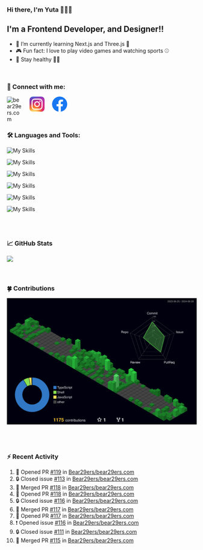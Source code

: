 ### Hi there, I'm Yuta 🤟🏻🐻

## I'm a Frontend Developer, and Designer!!

- 🌱 I’m currently learning Next.js and Three.js 🤣
- 🎮 Fun fact: I love to play video games and watching sports ⚾️
- 🏃 Stay healthy 🏋🏻

<br />

### :wave: Connect with me:

[<img align="left" alt="bear29ers.com" width="40px" src="https://user-images.githubusercontent.com/39920490/156489586-f125813b-e344-46d6-9306-f5786684b976.jpg" style="margin-right: 20px;" />](https://bear29ers.com)
[<img align="left" alt="Yuta Okuma | Instagram" width="40px" src="https://github.com/github/explore/blob/main/topics/instagram/instagram.png?raw=true" style="margin-right: 20px;" />](https://www.instagram.com/bear29ers/)
[<img align="left" alt="Yuta Okuma | Facebook" width="40px" src="https://github.com/github/explore/blob/main/topics/facebook/facebook.png?raw=true" style="margin-right: 20px;" />](https://www.facebook.com/bear29ers/)

<!-- [<img align="left" alt="Yuta Okuma | Wantedly" width="40px" src="https://user-images.githubusercontent.com/39920490/156489528-fdc520d6-10f1-43b6-8bf8-fadf8dcf1a90.jpg" style="margin-right: 20px;" />](https://www.wantedly.com/id/yuta_okuma_b) -->

<br />
<br />
<br />
<br />

### :hammer_and_wrench: Languages and Tools:

![My Skills](https://skillicons.dev/icons?i=html,css,sass,bootstrap,tailwind,js,ts,jquery,threejs,react)

![My Skills](https://skillicons.dev/icons?i=styledcomponents,emotion,materialui,nextjs,vercel,vue,nuxt,pinia,nodejs,express)

![My Skills](https://skillicons.dev/icons?i=webpack,vite,jest,vitest,babel,regex,npm,pnpm,php,laravel)

![My Skills](https://skillicons.dev/icons?i=mysql,sqlite,docker,git,github,githubactions,aws,firebase,vim,neovim)

![My Skills](https://skillicons.dev/icons?i=linux,bash,lua,markdown,svg,webstorm,vscode,atom,figma,xd)

![My Skills](https://skillicons.dev/icons?i=ps,ai,pr,ae,postman,sentry,codepen,stackoverflow,discord,apple)

<br />
<br />

### :chart_with_upwards_trend: GitHub Stats

<div style="display: flex;">
    <a href="https://github.com/Bear29ers">
        <img height="220px;" src="https://github-readme-stats-bear29ers.vercel.app/api?username=Bear29ers&show_icons=true&theme=bear">
    </a>
</div>

<br />
<br />

### :four_leaf_clover: Contributions

![](./profile-3d-contrib/profile-night-green.svg)

<br />
<br />

### :zap: Recent Activity

<!--START_SECTION:activity-->

1. 💪 Opened PR [#119](https://github.com/Bear29ers/bear29ers.com/pull/119) in [Bear29ers/bear29ers.com](https://github.com/Bear29ers/bear29ers.com)
2. 🔒 Closed issue [#113](https://github.com/Bear29ers/bear29ers.com/issues/113) in [Bear29ers/bear29ers.com](https://github.com/Bear29ers/bear29ers.com)
3. 🎉 Merged PR [#118](https://github.com/Bear29ers/bear29ers.com/pull/118) in [Bear29ers/bear29ers.com](https://github.com/Bear29ers/bear29ers.com)
4. 💪 Opened PR [#118](https://github.com/Bear29ers/bear29ers.com/pull/118) in [Bear29ers/bear29ers.com](https://github.com/Bear29ers/bear29ers.com)
5. 🔒 Closed issue [#116](https://github.com/Bear29ers/bear29ers.com/issues/116) in [Bear29ers/bear29ers.com](https://github.com/Bear29ers/bear29ers.com)
6. 🎉 Merged PR [#117](https://github.com/Bear29ers/bear29ers.com/pull/117) in [Bear29ers/bear29ers.com](https://github.com/Bear29ers/bear29ers.com)
7. 💪 Opened PR [#117](https://github.com/Bear29ers/bear29ers.com/pull/117) in [Bear29ers/bear29ers.com](https://github.com/Bear29ers/bear29ers.com)
8. ❗ Opened issue [#116](https://github.com/Bear29ers/bear29ers.com/issues/116) in [Bear29ers/bear29ers.com](https://github.com/Bear29ers/bear29ers.com)
9. 🔒 Closed issue [#111](https://github.com/Bear29ers/bear29ers.com/issues/111) in [Bear29ers/bear29ers.com](https://github.com/Bear29ers/bear29ers.com)
10. 🎉 Merged PR [#115](https://github.com/Bear29ers/bear29ers.com/pull/115) in [Bear29ers/bear29ers.com](https://github.com/Bear29ers/bear29ers.com)

<!--END_SECTION:activity-->
